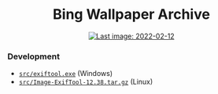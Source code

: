 <h1 align="center">Bing Wallpaper Archive</h1>

<div align="center">
	<a href="https://github.com/npanuhin/bing-wallpaper-archive/actions/workflows/daily_update.yml">
		<img alt="Last image: 2022-02-12" src="https://img.shields.io/static/v1?label=Last%20image,%20US&message=2022-02-12&color=informational&style=flat">
	</a>
<!-- <img alt="Updated on: 2022-01-05" src="https://img.shields.io/static/v1?label=Updated%20on&message=2022-01-05&color=informational&link=https://github.com/npanuhin/bing-wallpaper-archive/actions/workflows/daily_update.yml&link=https://github.com/npanuhin/bing-wallpaper-archive/raw/master/api/US/images/2022-01-05.jpg"> -->
</div>


### Development

- [`src/exiftool.exe`](https://npanuhin.me/files/exiftool.exe) (Windows)
- [`src/Image-ExifTool-12.38.tar.gz`](https://npanuhin.me/files/Image-ExifTool-12.38.tar.gz) (Linux)
